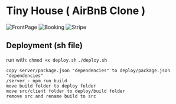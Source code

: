 # Tiny House ( AirBnB Clone )

![FrontPage](https://github.com/stephyswe/react-tinyhouse-replica/blob/main/preview.png?raw=true)
![Booking](https://snipboard.io/k7xY8L.jpg)
![Stripe](https://snipboard.io/PdkY5r.jpg)

## Deployment (sh file)

run with:
`chmod +x deploy.sh`
`./deploy.sh`

```
copy server/package.json "dependencies" to deploy/package.json "dependencies"
/server - npm run build
move build folder to deploy folder
move src/client folder to deploy/build folder
remove src and rename build to src
```
